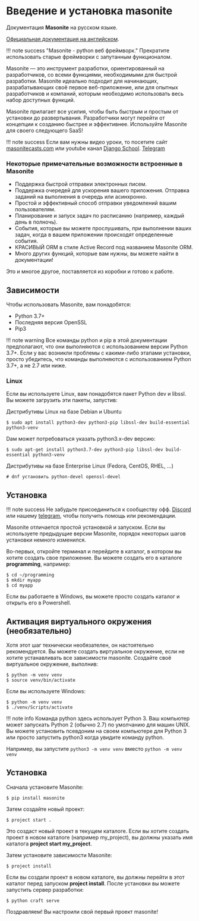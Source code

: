 # Введение и установка masonite
Документация **Masonite** на русском языке.

[Официальная документация на английском](https://docs.masoniteproject.com/).

!!! note success "Masonite - python веб фреймворк."
    Прекратите использовать старые фреймворки с запутанным функционалом. 

Masonite — это инструмент разработки, ориентированный на разработчиков, со всеми функциями, 
необходимыми для быстрой разработки. Masonite идеально подходит для начинающих, разрабатывающих 
своё первое веб-приложение, или для опытных разработчиков и компаний, которым необходимо использовать 
весь набор доступных функций.

Masonite прилагает все усилия, чтобы быть быстрым и простым от установки до развертывания. 
Разработчики могут перейти от концепции к созданию быстрее и эффективнее. 
Используйте Masonite для своего следующего SaaS!

!!! note success
    Если вам нужны видео уроки, то посетите сайт [masonitecasts.com](masonitecasts.com) 
    или youtube канал [Django School](https://www.youtube.com/c/DjangoSchool).
    [Telegram](https://t.me/masonite_channel)


### Некоторые примечательные возможности встроенные в Masonite

- Поддержка быстрой отправки электронных писем.
- Поддержка очередей для ускорения вашего приложения. Отправка заданий на выполнения в очередь или асинхронно.
- Простой и эффективный способ отправки уведомлений вашим пользователям.
- Планирование и запуск задач по расписанию (например, каждый день в полночь).
- События, которые вы можете прослушивать, при выполнении ваших задач, когда в вашем приложении происходят определенные события.
- КРАСИВЫЙ ORM в стиле Active Record под названием Masonite ORM. 
- Много других функций, которые вам нужны, вы можете найти в документации!

Это и многое другое, поставляется из коробки и готово к работе.

## Зависимости
Чтобы использовать Masonite, вам понадобятся:

- Python 3.7+
- Последняя версия OpenSSL
- Pip3

!!! note warning
    Все команды python и pip в этой документации предполагают, что они выполняются с использованием версии Python 3.7+. 
    Если у вас возникли проблемы с какими-либо этапами установки, просто убедитесь, что команды выполняются с 
    использованием Python 3.7+, а не 2.7 или ниже.

### Linux
Если вы используете Linux, вам понадобятся пакет Python dev и libssl. Вы можете загрузить эти пакеты, запустив:

Дистрибутивы Linux на базе Debian и Ubuntu

    $ sudo apt install python3-dev python3-pip libssl-dev build-essential python3-venv

Dам может потребоваться указать python3.x-dev версию:

    $ sudo apt-get install python3.7-dev python3-pip libssl-dev build-essential python3-venv

Дистрибутивы на базе Enterprise Linux (Fedora, CentOS, RHEL, ...)

    # dnf установить python-devel openssl-devel

## Установка

!!! note success
    Не забудьте присоединиться к сообществу офф. [Discord](https://slack.masoniteproject.com/) или нашему
    [telegram](https://t.me/django_school), чтобы получить помощь или рекомендации.

Masonite отличается простой установкой и запуском. Если вы используете предыдущие версии Masonite, порядок некоторых шагов установки немного изменился.

Во-первых, откройте терминал и перейдите в каталог, в котором вы хотите создать свое приложение. 
Вы можете создать его в каталоге **programming**, например:

    $ cd ~/programming
    $ mkdir myapp
    $ cd myapp

Если вы работаете в Windows, вы можете просто создать каталог и открыть его в Powershell.

## Активация виртуального окружения (необязательно)
Хотя этот шаг технически необязателен, он настоятельно рекомендуется. Вы можете создать виртуальное 
окружение, если не хотите устанавливать все зависимости masonite. Создайте своё виртуальное окружение, выполнив:

    $ python -m venv venv
    $ source venv/bin/activate

Если вы используете Windows:

    $ python -m venv venv
    $ ./venv/Scripts/activate

!!! note info
    Команда python здесь использует Python 3. Ваш компьютер может запускать Python 2 (обычно 2.7) по 
    умолчанию для машин UNIX. Вы можете установить псевдоним на своем компьютере для Python 3 или просто 
    запустить python3 когда увидите команду python.

Например, вы запустите `python3 -m venv venv` вместо `python -m venv venv`

## Установка
Сначала установите Masonite:

    $ pip install masonite

Затем создайте новый проект:

    $ project start .

Это создаст новый проект в текущем каталоге.
Если вы хотите создать проект в новом каталоге (например my_project), вы должны указать имя каталога 
**project start my_project**.

Затем установите зависимости Masonite:

    $ project install

Если вы создали проект в новом каталоге, вы должны перейти в этот каталог перед запуском **project install**.
После установки вы можете запустить сервер разработки:

    $ python craft serve

Поздравляем! Вы настроили свой первый проект masonite!
